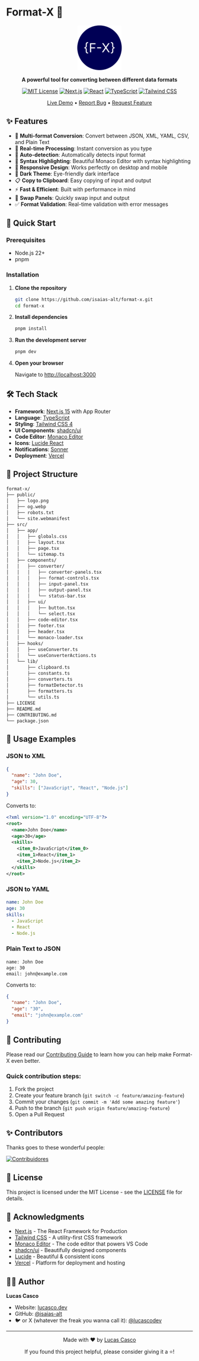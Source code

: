 # Format-X 🚀

<div align="center">
  <img src="public/logo.png" alt="Format-X Logo" width="120" height="120">
  
  **A powerful tool for converting between different data formats**
  
  [![MIT License](https://img.shields.io/badge/License-MIT-green.svg)](https://choosealicense.com/licenses/mit/)
  [![Next.js](https://img.shields.io/badge/Next.js-15.5-black?logo=next.js)](https://nextjs.org/)
  [![React](https://img.shields.io/badge/React-19.1-blue?logo=react)](https://reactjs.org/)
  [![TypeScript](https://img.shields.io/badge/TypeScript-5.9-blue?logo=typescript)](https://www.typescriptlang.org/)
  [![Tailwind CSS](https://img.shields.io/badge/Tailwind-4.1-38B2AC?logo=tailwind-css)](https://tailwindcss.com/)

[Live Demo](https://format-your-x.vercel.app/) • [Report Bug](https://github.com/isaias-alt/format-x/issues) • [Request Feature](https://github.com/isaias-alt/format-x/issues)

</div>

## ✨ Features

- 🔄 **Multi-format Conversion**: Convert between JSON, XML, YAML, CSV, and Plain Text
- 🚀 **Real-time Processing**: Instant conversion as you type
- 🎯 **Auto-detection**: Automatically detects input format
- 🎨 **Syntax Highlighting**: Beautiful Monaco Editor with syntax highlighting
- 📱 **Responsive Design**: Works perfectly on desktop and mobile
- 🌙 **Dark Theme**: Eye-friendly dark interface
- 📋 **Copy to Clipboard**: Easy copying of input and output
- ⚡ **Fast & Efficient**: Built with performance in mind
- 🔄 **Swap Panels**: Quickly swap input and output
- ✅ **Format Validation**: Real-time validation with error messages

## 🚀 Quick Start

### Prerequisites

- Node.js 22+
- pnpm

### Installation

1. **Clone the repository**

   ```bash
   git clone https://github.com/isaias-alt/format-x.git
   cd format-x
   ```

2. **Install dependencies**

   ```bash
   pnpm install
   ```

3. **Run the development server**

   ```bash
   pnpm dev
   ```

4. **Open your browser**

   Navigate to [http://localhost:3000](http://localhost:3000)

## 🛠️ Tech Stack

- **Framework**: [Next.js 15](https://nextjs.org/) with App Router
- **Language**: [TypeScript](https://www.typescriptlang.org/)
- **Styling**: [Tailwind CSS 4](https://tailwindcss.com/)
- **UI Components**: [shadcn/ui](https://ui.shadcn.com/)
- **Code Editor**: [Monaco Editor](https://microsoft.github.io/monaco-editor/)
- **Icons**: [Lucide React](https://lucide.dev/)
- **Notifications**: [Sonner](https://sonner.emilkowal.ski/)
- **Deployment**: [Vercel](https://vercel.com/)

## 📁 Project Structure

```
format-x/
├── public/
│   ├── logo.png
│   ├── og.webp
│   ├── robots.txt
│   └── site.webmanifest
├── src/
│   ├── app/
│   │   ├── globals.css
│   │   ├── layout.tsx
│   │   ├── page.tsx
│   │   └── sitemap.ts
│   ├── components/
│   │   ├── converter/
│   │   │   ├── converter-panels.tsx
│   │   │   ├── format-controls.tsx
│   │   │   ├── input-panel.tsx
│   │   │   ├── output-panel.tsx
│   │   │   └── status-bar.tsx
│   │   ├── ui/
│   │   │   ├── button.tsx
│   │   │   └── select.tsx
│   │   ├── code-editor.tsx
│   │   ├── footer.tsx
│   │   ├── header.tsx
│   │   └── monaco-loader.tsx
│   ├── hooks/
│   │   ├── useConverter.ts
│   │   └── useConverterActions.ts
│   └── lib/
│       ├── clipboard.ts
│       ├── constants.ts
│       ├── converters.ts
│       ├── formatDetector.ts
│       ├── formatters.ts
│       └── utils.ts
├── LICENSE
├── README.md
├── CONTRIBUTING.md
└── package.json
```

## 🎯 Usage Examples

### JSON to XML

```json
{
  "name": "John Doe",
  "age": 30,
  "skills": ["JavaScript", "React", "Node.js"]
}
```

Converts to:

```xml
<?xml version="1.0" encoding="UTF-8"?>
<root>
  <name>John Doe</name>
  <age>30</age>
  <skills>
    <item_0>JavaScript</item_0>
    <item_1>React</item_1>
    <item_2>Node.js</item_2>
  </skills>
</root>
```

### JSON to YAML

```yaml
name: John Doe
age: 30
skills:
  - JavaScript
  - React
  - Node.js
```

### Plain Text to JSON

```
name: John Doe
age: 30
email: john@example.com
```

Converts to:

```json
{
  "name": "John Doe",
  "age": "30",
  "email": "john@example.com"
}
```

## 🤝 Contributing

Please read our [Contributing Guide](CONTRIBUTING.md) to learn how you can help make Format-X even better.

### Quick contribution steps:

1. Fork the project
2. Create your feature branch (`git switch -c feature/amazing-feature`)
3. Commit your changes (`git commit -m 'Add some amazing feature'`)
4. Push to the branch (`git push origin feature/amazing-feature`)
5. Open a Pull Request

## ✨ Contributors

Thanks goes to these wonderful people:

[![Contribuidores](https://contrib.rocks/image?repo=isaias-alt/format-x&max=500&columns=20)](https://github.com/isaias-alt/format-x/graphs/contributors)

## 📝 License

This project is licensed under the MIT License - see the [LICENSE](LICENSE) file for details.

## 🙏 Acknowledgments

- [Next.js](https://nextjs.org/) - The React Framework for Production
- [Tailwind CSS](https://tailwindcss.com/) - A utility-first CSS framework
- [Monaco Editor](https://microsoft.github.io/monaco-editor/) - The code editor that powers VS Code
- [shadcn/ui](https://ui.shadcn.com/) - Beautifully designed components
- [Lucide](https://lucide.dev/) - Beautiful & consistent icons
- [Vercel](https://vercel.com/) - Platform for deployment and hosting

## 👨‍💻 Author

**Lucas Casco**

- Website: [lucasco.dev](https://lucasco.dev)
- GitHub: [@isaias-alt](https://github.com/isaias-alt)
- 🐦 or X (whatever the freak you wanna call it): [@lucascodev](https://x.com/lucascodev)

---

<div align="center">
  <p>Made with ❤️ by <a href="https://lucasco.dev">Lucas Casco</a></p>
  <p>If you found this project helpful, please consider giving it a ⭐!</p>
</div>
